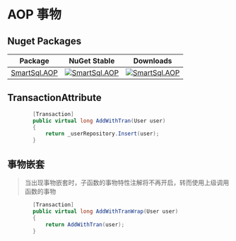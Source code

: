 # AOP 事物

## Nuget Packages

| Package | NuGet Stable |  Downloads |
| ------- | -------- | ------- |
| [SmartSql.AOP](https://www.nuget.org/packages/SmartSql.AOP/) | [![SmartSql.AOP](https://img.shields.io/nuget/v/SmartSql.AOP.svg)](https://www.nuget.org/packages/SmartSql.AOP/)  | [![SmartSql.AOP](https://img.shields.io/nuget/dt/SmartSql.AOP.svg)](https://www.nuget.org/packages/SmartSql.AOP/) |


## TransactionAttribute

``` csharp
        [Transaction]
        public virtual long AddWithTran(User user)
        {
            return _userRepository.Insert(user);
        }
```

## 事物嵌套

> 当出现事物嵌套时，子函数的事物特性注解将不再开启，转而使用上级调用函数的事物

``` csharp
        [Transaction]
        public virtual long AddWithTranWrap(User user)
        {
            return AddWithTran(user);
        }
```